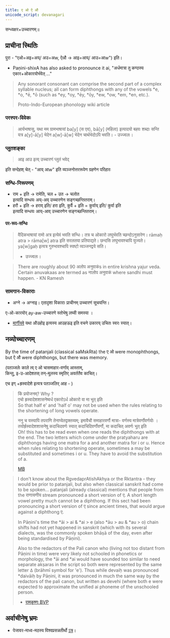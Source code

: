 ```yaml
---
title: ए ओ ऐ औ
unicode_script: devanagari
---
```


सन्ध्यक्षर+उच्चारणम्॥ 

## प्राचीना स्थितिः
पुरा - "एओ=अइ=अय्/ अउ=अw, ऐऔ → आइ=आय्/ आउ=आw") इति।  
- Paṇini-shixA has also asked to pronounce it ai, "अर्धमात्रा तु कण्ठस्य एकार+ओकारयोर्भवेत् ..."

> Any sonorant consonant can comprise the second part of a complex syllable nucleus; all can form diphthongs with any of the vowels *e, *o, *ē, *ō (such as *ey, *oy, *ēy, *ōy, *ew, *ow, *em, *en, etc.). 
> 
> Proto-Indo-European phonology wiki article

### परस्पर-विवेकः
> आर्यभाषासु, यथा मम ग्रामभाषायां ba[y] (स एव), bā[y] (महिला) इत्यादयो बहवः शब्दाः सन्ति यत्र a[y]-ā[y] भेदेन a[w]-ā[w] भेदेन चार्थभेदोऽपि भवति। - उज्ज्वलः। 

### प्लुतशङ्का 
> आइ आउ इत्य् उच्चारणं प्लुतं भवेद् 

इति सन्देहश् चेत् - "आय् आw" इति व्यञ्जनोत्तररूपेण ग्रहणेन परिहारः

### सन्धि-निरूपणम्

- राम + इति → रामेति, चल + उत → चलोत  
  इत्यादि सन्धयः अय्-अव् उच्चारणेन सङ्गच्छन्तितराम्। 
- हरौ + इति → हराव् इति/ हरा इति, कुर्वै + इति = कुर्वाय् इति/ कुर्वा इति  
  इत्यादि सन्धयः आय्-आव् उच्चारणेन सङ्गच्छन्तितराम्।

#### पर-रूप-सन्धिः
> वैदिकभाषायां रामो अत्र इत्येवं भवति सन्धिः। तत्र च ओकारो लघुर्भवति च्छन्दोऽनुसारेण। rāmaḥ atra > rāma[w] atra इति सरलतया प्रतिपाद्यते। छन्दसि लघुभावश्चापि युज्यते। ya[w]gaḥ इत्यत्र गुरुभावश्चापि स्पष्टो व्यञ्जनद्वये सति।  
> - उज्ज्वलः। 

> There are roughly  about 90  अलोप अनुवाकंs in entire krishna yajur veda. Certain anuvakaas are termed as नालोप अनुवाकं where sandhi must happen. - KN Ramesh

### सामगान-विकाराः
- अग्ने → अग्नाइ।  एतादृशा विकाराः प्राचीनम् उच्चारणं सूचयन्ति। 

ए-ओ-कारयोर् ay-aw-उच्चारणे स्तोभेषु लघ्वी समस्या । 

- [मार्गीयवे](/vedAH_sAma/paravastu-saama/devaH/indraH/mArgIyavam/) यथा औउहोइ इत्यस्य आउहऊइ इति वचने उकारय् उचितः स्वरः स्यात्। 

## नव्योच्चारणम्
By the time of patanjali (classical saMskRta) the ए ओ were monophthongs, but ऐ औ were diphthongs, but there was memory.

(पतञ्जलेः काले त्व् ए ओ चासमाहार-वर्णाव् आस्ताम्,  
किन्तु, इ-उ-आदेशतस् तन्-मूलस्य स्मृतिर् अवर्ततैव काचित्।

एच इग् +ह्रस्वादेशे इत्यत्र  पतञ्जलिर् आह - )

> किं प्रयोजनम्? Why ?  
> एचो ह्रस्वादेशशासनेष्वर्ध एकारोऽर्ध ओकारो वा मा भूत् इति  
So that half e' and 'half o' may not be used when the rules relating to the shortening of long vowels operate.
>
> ननु च यस्यापि तपराणि तेनाप्येतद्वक्तव्यम्; इमावैचौ समाहारवर्णौ मात्रा- वर्णस्य मात्रेवर्णोवर्णयोः । तयोर्ह्रस्वादेशशासनेषु कदाचिदवर्णः स्यात् कदाचिदिवर्णोवर्णो, मा कदाचित् अवर्णः भूत् इति  
Oh! this has to be read even when one reads the diphthongs with at the end. The two letters which come under the pratyaharu are diphthongs having one matra for a and another matra for i or u. Hence when rules relating to shortening operate, sometimes a may be substituted and sometimes i or u. They have to avoid the substitution of a.
> 
> [MB](https://archive.org/stream/LecturesOnPatanjalisVyakaranaMahabhashya1/LecturesMahabhasya#page/n189/mode/2up)

> I don't know about the RgvedaprAtishAkhya or the Rktantra - they would be prior to patanjali, but also when classical sanskrit had come to be spoken... patanjali (already classical) mentions that people from the राणायणीय stream pronounced a short version of ए. A short length vowel pretty much cannot be a diphthong. If this sect had been pronouncing a short version of ए since ancient times, that would argue against a diphthong ए.
>
> In Pāṇini's time the *āi > ai & *ai > e (also *āu > au & *au > o) chain shifts had not yet happened in sanskrit (which with its several dialects, was the commonly spoken bhāṣā of the day, even after being standardised by Pāṇini). 
> 
> Also to the redactors of the Pali canon who (living not too distant from Pāṇini in time) were very likely not schooled in phonetics or morphology, the *āi and *ai would have sounded too similar to need separate akṣaras in the script so both were represented by the same letter 𑀏 (brāhmī symbol for 'e'). Thus while devaiḥ was pronounced *daivāiḥ by Pāṇini, it was pronounced in much the same way by the redactors of the pali canon, but written as devehi (where both e were expected to approximate the unified ai phoneme of the unschooled person.  
> - [रामकृष्णः BVP](https://groups.google.com/d/msg/bvparishat/lcEX598u_Jc/iYkcS4aeAQAJ)


## अर्वाचीनेषु भ्रमः
- पेजावर-माध्व-मठस्य विश्वप्रसन्नतीर्थो [ऽत्र](https://www.youtube.com/watch?v=CfmxMxgLHPI)।